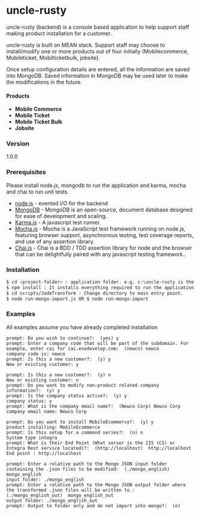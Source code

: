 # uncle-rusty

uncle-rusty (backend) is a console based application to help support staff making product installation for a customer.

uncle-rusty is built on MEAN stack. Support staff may choose to install/modify one or more products out of four initially (Mobilecommerce, Mobileticket, Mobilticketbulk, jobsite).

Once setup configuration details are entered, all the information are saved into MongoDB. Saved information in MongoDB may be used later to make the modifications in the future.

#### Products
* **Mobile Commerce**
* **Mobile Ticket**
* **Mobile Ticket Bulk**
* **Jobsite**

### Version
1.0.0

### Prerequisites

Please install node.js, mongodb to run the application and karma, mocha and chai to run unit tests. 

* [node.js] - evented I/O for the backend
* [MongoDB] - MongoDB is an open-source, document database designed for ease of development and scaling.
* [Karma.js] - A javascript test runner.
* [Mocha.js] - Mocha is a JavaScript test framework running on node.js, featuring browser support, asynchronous testing, test coverage reports, and use of any assertion library.
* [Chai.js] - Chai is a BDD / TDD assertion library for node and the browser that can be delightfully paired with any javascript testing framework..

### Installation
```sh
$ cd <project-folder> : application folder. e.g. c:\uncle-rusty is the <project-folder>.
$ npm install : It installs everything required to run the application.
$ cd scripts/JadeTransform : Change directory to main entry point.
$ node run-mongo-import.js OR $ node run-mongo-import
```

### Examples

All examples assume you have already completed installation
```
prompt: Do you wish to continue?:  (yes) y
prompt: Enter a company code that will be part of the subdomain. For example, enter cai for cai.evodevelop.com:  (newco) newco 
company code is: newco
prompt: Is this a new customer?:  (y) y
New or existing customer: y
```

```
prompt: Is this a new customer?:  (y) n
New or existing customer: n
prompt: Do you want to modify non-product related company information?:  (y) y
prompt: Is the company status active?:  (y) y
company status: y
prompt: What is the company email name?:  (Newco Corp) Newco Corp
company email name: Newco Corp
```

```
prompt: Do you want to install MobileEcommerce?:  (y) y
product installing: MobileEcommerce
prompt: Is this setup for a command series?:  (n) n
System type integra
prompt: What is their End Point (What server is the IIS (CS) or Integra Rest service located)?:  (http://localhost)  http://localhost
End point : http://localhost
```

```
prompt: Enter a relative path to the Mongo JSON input folder containing the .json files to be modified:  (./mongo_english) mongo_english
input folder: ./mongo_english
prompt: Enter a relative path to the Mongo JSON output folder where the transformed .json files will be written to.:  (./mongo_english_out)  mongo_english_out
output folder: ./mongo_english_out
prompt: Output to folder only and do not import into mongo?:  (n) 
```


   [MongoDB]: <http://www.mongodb.org/>
   [node.js]: <http://nodejs.org>
   [Karma.js]: <http://karma-runner.github.io/>
   [Mocha.js]: <http://mochajs.org/>
   [Chai.js]: <http://chaijs.com/>


